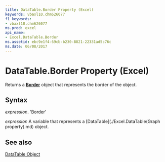 ```yaml
---
title: DataTable.Border Property (Excel)
keywords: vbaxl10.chm626077
f1_keywords:
- vbaxl10.chm626077
ms.prod: excel
api_name:
- Excel.DataTable.Border
ms.assetid: ebc9e1f4-69cb-b230-8821-22331ad5c76c
ms.date: 06/08/2017
---
```



# DataTable.Border Property (Excel)

Returns a  **[Border](Excel.Border(objec).md)** object that represents the border of the object.


## Syntax

 _expression_. 'Border'

 _expression_ A variable that represents a [DataTable](./Excel.DataTable(Graph property).md) object.


## See also


[DataTable Object](Excel.DataTable(objec).md)

